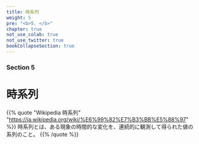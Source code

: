 ```yaml
---
title: 時系列
weight: 5
pre: "<b>5. </b>"
chapter: true
not_use_colab: true
not_use_twitter: true
bookCollapseSection: true
---
```


### Section 5

# 時系列

{{% quote "Wikipedia 時系列" "https://ja.wikipedia.org/wiki/%E6%99%82%E7%B3%BB%E5%88%97" %}}
時系列とは、ある現象の時間的な変化を、連続的に観測して得られた値の系列のこと。
{{% /quote %}}